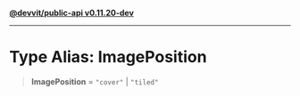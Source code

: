 [**@devvit/public-api v0.11.20-dev**](../../README.md)

---

# Type Alias: ImagePosition

> **ImagePosition** = `"cover"` \| `"tiled"`
